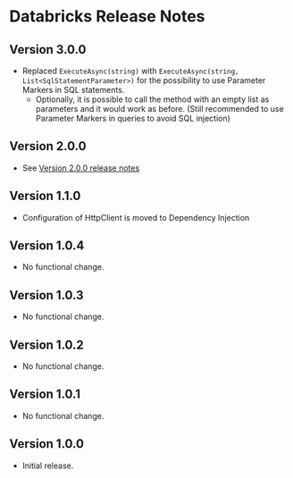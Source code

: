 # Databricks Release Notes

## Version 3.0.0

- Replaced `ExecuteAsync(string)` with `ExecuteAsync(string, List<SqlStatementParameter>)` for the possibility to use Parameter Markers in SQL statements.
    - Optionally, it is possible to call the method with an empty list as parameters and it would work as before. (Still recommended to use Parameter Markers in queries to avoid SQL injection)

## Version 2.0.0

- See [Version 2.0.0 release notes](./version_2_0_0.md)

## Version 1.1.0

- Configuration of HttpClient is moved to Dependency Injection

## Version 1.0.4

- No functional change.

## Version 1.0.3

- No functional change.

## Version 1.0.2

- No functional change.

## Version 1.0.1

- No functional change.

## Version 1.0.0

- Initial release.
